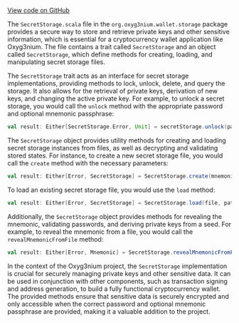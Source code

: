 [View code on GitHub](https://github.com/alephium/alephium/.autodoc/docs/json/wallet/src/main/scala/org/alephium/wallet/storage)

The `SecretStorage.scala` file in the `org.oxyg3nium.wallet.storage` package provides a secure way to store and retrieve private keys and other sensitive information, which is essential for a cryptocurrency wallet application like Oxyg3nium. The file contains a trait called `SecretStorage` and an object called `SecretStorage`, which define methods for creating, loading, and manipulating secret storage files.

The `SecretStorage` trait acts as an interface for secret storage implementations, providing methods to lock, unlock, delete, and query the storage. It also allows for the retrieval of private keys, derivation of new keys, and changing the active private key. For example, to unlock a secret storage, you would call the `unlock` method with the appropriate password and optional mnemonic passphrase:

```scala
val result: Either[SecretStorage.Error, Unit] = secretStorage.unlock(password, mnemonicPassphrase)
```

The `SecretStorage` object provides utility methods for creating and loading secret storage instances from files, as well as decrypting and validating stored states. For instance, to create a new secret storage file, you would call the `create` method with the necessary parameters:

```scala
val result: Either[Error, SecretStorage] = SecretStorage.create(mnemonic, mnemonicPassphrase, password, isMiner, file, path)
```

To load an existing secret storage file, you would use the `load` method:

```scala
val result: Either[Error, SecretStorage] = SecretStorage.load(file, path)
```

Additionally, the `SecretStorage` object provides methods for revealing the mnemonic, validating passwords, and deriving private keys from a seed. For example, to reveal the mnemonic from a file, you would call the `revealMnemonicFromFile` method:

```scala
val result: Either[Error, Mnemonic] = SecretStorage.revealMnemonicFromFile(file, password)
```

In the context of the Oxyg3nium project, the `SecretStorage` implementation is crucial for securely managing private keys and other sensitive data. It can be used in conjunction with other components, such as transaction signing and address generation, to build a fully functional cryptocurrency wallet. The provided methods ensure that sensitive data is securely encrypted and only accessible when the correct password and optional mnemonic passphrase are provided, making it a valuable addition to the project.
